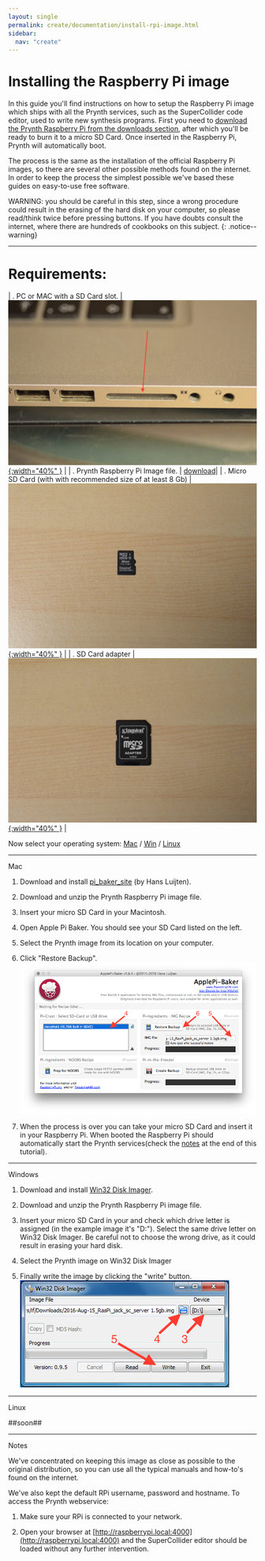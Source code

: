 ```yaml
---
layout: single
permalink: create/documentation/install-rpi-image.html
sidebar:
  nav: "create"
---
```


# Installing the Raspberry Pi image

In this guide you'll find instructions on how to setup the Raspberry Pi image which ships  with all the Prynth services, such as the SuperCollider code editor, used to write new synthesis programs. First you need to [download the Prynth Raspberry Pi from the downloads section](../downloads/), after which you'll be ready to burn it to a micro SD Card. Once inserted in the Raspberry Pi, Prynth will automatically boot.

The process is the same as the installation of the official Raspberry Pi images, so there are several other possible methods found on the internet. In order to keep the process the simplest possible we've based these guides on easy-to-use free software.

WARNING: you should be careful in this step, since a wrong procedure could result in the erasing of the hard disk on your computer, so please read/think twice before pressing buttons. If you have doubts consult the internet, where there are hundreds of cookbooks on this subject.
{: .notice--warning}

---

# Requirements:

| . PC or MAC with a SD Card slot. | [![sd_card_slot](../../images/documentation/sd_card_slot.jpg){:width="40%" }](../../images/documentation/sd_card_slot.jpg) |
| . Prynth Raspberry Pi Image file. | [download](#link)|
| . Micro SD Card (with with recommended size of at least 8 Gb) | [![micro_sd_card](../../images/documentation/micro_sd_card.jpg){:width="40%" }](../../images/documentation/micro_sd_card.jpg) |
| . SD Card adapter | [![sd_card_adapter](../../images/documentation/sd_card_adapter.jpg){:width="40%" }](../../images/documentation/sd_card_adapter.jpg) |

Now select your operating system:
[Mac](#mac) / [Win](#win) / [Linux](#linux)

---

<a id="mac" >Mac</a>

1. Download and install [pi_baker_site](http://www.tweaking4all.com/software/macosx-software/macosx-apple-pi-baker/) (by Hans Luijten).

2. Download and unzip the Prynth Raspberry Pi image file.

3. Insert your micro SD Card in your Macintosh.

4. Open Apple Pi Baker. You should see your SD Card listed on the left.

5. Select the Prynth image from its location on your computer.

6. Click "Restore Backup".
[![pi_baker](../../images/documentation/pi_baker.png)](../../images/documentation/pi_baker.png)

7. When the process is over you can take your micro SD Card and insert it in your Raspberry Pi. When booted the Raspberry Pi should automatically start the Prynth services(check the [notes](#notes) at the end of this tutorial).

---

<a id="win" >Windows</a>

1. Download and install [Win32 Disk Imager](https://sourceforge.net/projects/win32diskimager/).

2. Download and unzip the Prynth Raspberry Pi image file.

3. Insert your micro SD Card in your and check which drive letter is assigned (in the example image it's "D:"). Select the same drive letter on Win32 Disk Imager. Be careful not to choose the wrong drive, as it could result in erasing your hard disk.

4. Select the Prynth image on Win32 Disk Imager

5. Finally write the image by clicking the "write" button.
[![win32diskimager](../../images/documentation/win32_disk_imager.png)](../../images/documentation/win32_disk_imager.png)

---

<a id="linux" >Linux</a>

##soon##

---

<a id="Notes">Notes</a>

 We've concentrated on keeping this image as close as possible to the original distribution, so you can use all the typical manuals and how-to's found on the internet.

We've also kept the default RPi username, password and hostname. To access the Prynth webservice:

1. Make sure your RPi is connected to your network.

2. Open your browser at [http://raspberrypi.local:4000](http://raspberrypi.local:4000) and the SuperCollider editor should be loaded without any further intervention.
